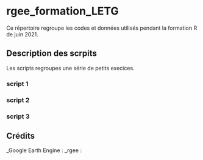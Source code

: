 # rgee_formation_LETG

Ce répertoire regroupe les codes et données utilisés pendant la formation R de juin 2021.

## Description des scrpits
Les scripts regroupes une série de petits execices. 
### script 1

### script 2 

### script 3

## Crédits

_Google Earth Engine :
_rgee : 


